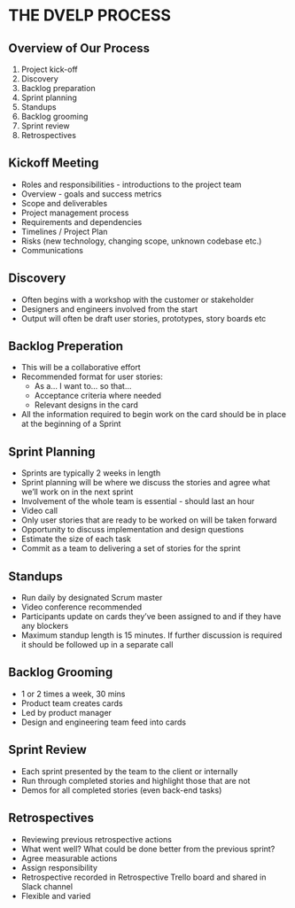 # THE DVELP PROCESS

## Overview of Our Process

1. Project kick-off
2. Discovery
3. Backlog preparation
4. Sprint planning
5. Standups
6. Backlog grooming
7. Sprint review
8. Retrospectives

## Kickoff Meeting

- Roles and responsibilities - introductions to the project team
- Overview - goals and success metrics
- Scope and deliverables
- Project management process
- Requirements and dependencies
- Timelines / Project Plan
- Risks (new technology, changing scope, unknown codebase etc.)
- Communications

## Discovery

- Often begins with a workshop with the customer or stakeholder
- Designers and engineers involved from the start
- Output will often be draft user stories, prototypes, story boards etc

## Backlog Preperation

- This will be a collaborative effort
- Recommended format for user stories:
  - As a… I want to… so that…
  - Acceptance criteria where needed
  - Relevant designs in the card
- All the information required to begin work on the card should be in place at the beginning of a Sprint

## Sprint Planning

- Sprints are typically 2 weeks in length
- Sprint planning will be where we discuss the stories and agree what we’ll work on in the next sprint
- Involvement of the whole team is essential - should last an hour
- Video call
- Only user stories that are ready to be worked on will be taken forward
- Opportunity to discuss implementation and design questions
- Estimate the size of each task
- Commit as a team to delivering a set of stories for the sprint

## Standups

- Run daily by designated Scrum master
- Video conference recommended
- Participants update on cards they’ve been assigned to and if they have any blockers
- Maximum standup length is 15 minutes. If further discussion is required it should be followed up in a separate call

## Backlog Grooming

- 1 or 2 times a week, 30 mins
- Product team creates cards
- Led by product manager
- Design and engineering team feed into cards

## Sprint Review

- Each sprint presented by the team to the client or internally
- Run through completed stories and highlight those that are not
- Demos for all completed stories (even back-end tasks)

## Retrospectives

- Reviewing previous retrospective actions
- What went well? What could be done better from the previous sprint?
- Agree measurable actions
- Assign responsibility
- Retrospective recorded in Retrospective Trello board and shared in Slack channel
- Flexible and varied
